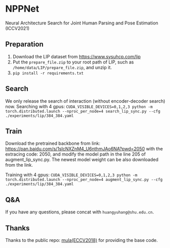 # NPPNet
Neural Architecture Search for Joint Human Parsing and Pose Estimation (ICCV2021)

## Preparation
1. Download the LIP dataset from https://www.sysuhcp.com/lip
2. Put the `prepare_file.zip` to your root path of LIP, such as `/home/data/LIP/prepare_file.zip`, and unzip it.
3. `pip install -r requirements.txt`

## Search
We only release the search of interaction (without encoder-decoder search) now.
Searching with 4 gpus:
`CUDA_VISIBLE_DEVICES=0,1,2,3 python -m torch.distributed.launch --nproc_per_node=4 search_lip_sync.py --cfg ./experiments/lip/384_384.yaml`

## Train
Download the pretrained backbone from link: https://pan.baidu.com/s/1sIcNXZnM4_U6nthmJAo6NA?pwd=2050 
with the extracing code: 2050, and modify the model path in the line 205 of augment_lip_sync.py.
The newest model weight can be also downloaded from the link.

Training with 4 gpus:
`CUDA_VISIBLE_DEVICES=0,1,2,3 python -m torch.distributed.launch --nproc_per_node=4 augment_lip_sync.py --cfg ./experiments/lip/384_384.yaml`

## Q&A
If you have any questions, please concat with `huangyuhang@shu.edu.cn`.

## Thanks
Thanks to the public repo: [mula(ECCV2018)](https://github.com/GuHuangAI/pytorch-mula) for providing the base code.
